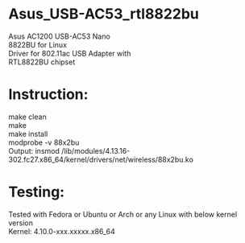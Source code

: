 # Asus_USB-AC53_rtl8822bu
  Asus AC1200 USB-AC53 Nano <br />
  8822BU for Linux <br />
  Driver for 802.11ac USB Adapter with <br />
  RTL8822BU chipset <br />
  
# Instruction: 
make clean <br />
make <br />
make install <br />
modprobe -v 88x2bu <br />
Output: insmod /lib/modules/4.13.16-302.fc27.x86_64/kernel/drivers/net/wireless/88x2bu.ko


# Testing:
Tested with Fedora or Ubuntu or Arch or any Linux with below kernel version <br />
Kernel: 4.10.0-xxx.xxxxx.x86_64 <br />
